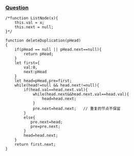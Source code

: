 ### [Question](https://www.nowcoder.com/practice/fc533c45b73a41b0b44ccba763f866ef?tpId=13&tqId=11209&tPage=3&rp=3&ru=%2Fta%2Fcoding-interviews&qru=%2Fta%2Fcoding-interviews%2Fquestion-ranking)
```
/*function ListNode(x){
    this.val = x;
    this.next = null;
}*/

function deleteDuplication(pHead)
{
    if(pHead == null || pHead.next==null){
        return pHead;
    } 
    let first={
        val:0,
        next:pHead
    }
    let head=pHead,pre=first;
    while(head!=null && head.next!=null){
        if(head.val==head.next.val){
            while(head.next&&head.next.val==head.val){
                head=head.next;
            }
            pre.next=head.next;   // 重复的节点不保留
        }
        else{
           pre.next=head;
           pre=pre.next;
        }
        head=head.next;
    }
    return first.next;
}

```
